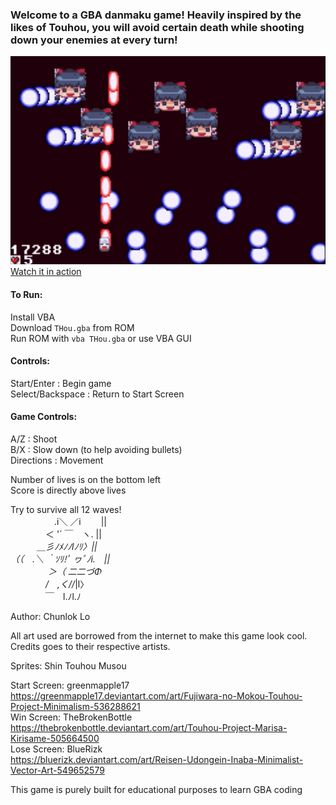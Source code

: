 ### Welcome to a GBA danmaku game! Heavily inspired by the likes of Touhou, you will avoid certain death while shooting down your enemies at every turn!

<a href="http://www.youtube.com/watch?feature=player_embedded&v=3EM-_SlTtWo
" target="_blank"><img src="https://github.com/chunloklo/THou/blob/master/images/screenshot.png" 
alt="THou Link"/></a>
[Watch it in action](https://www.youtube.com/watch?v=3EM-_SlTtWo)


#### To Run:
Install VBA <br/>
Download `THou.gba` from ROM <br/>
Run ROM with `vba THou.gba` or use VBA GUI

#### Controls:
Start/Enter : Begin game <br/>
Select/Backspace : Return to Start Screen

#### Game Controls:
A/Z : Shoot <br/>
B/X : Slow down (to help avoiding bullets) <br/>
Directions : Movement

Number of lives is on the bottom left <br/>
Score is directly above lives

Try to survive all 12 waves!<br/>
　　　　　.i＼ ／i 　　||<br/>
　　　　＜ '´ ￣　ヽ. ||<br/>
　　　＿_彡ﾉﾒﾉﾉlﾉﾘ〉||<br/>
（（　.＼ ｀ｿﾘ!ﾟ ヮﾟﾉi.　||<br/>
　　　　 ＞（ 二二づΦ<br/>
　　　　/　,く//_|l〉<br/>
　　　　￣　l.ﾉl.ﾉ<br/>

Author: Chunlok Lo

All art used are borrowed from the internet to make this game look cool. Credits goes to their respective artists.

Sprites: Shin Touhou Musou

Start Screen: greenmapple17<br/>
https://greenmapple17.deviantart.com/art/Fujiwara-no-Mokou-Touhou-Project-Minimalism-536288621<br/>
Win Screen: TheBrokenBottle<br/>
https://thebrokenbottle.deviantart.com/art/Touhou-Project-Marisa-Kirisame-505664500 <br/>
Lose Screen: BlueRizk<br/>
https://bluerizk.deviantart.com/art/Reisen-Udongein-Inaba-Minimalist-Vector-Art-549652579<br/>

This game is purely built for educational purposes to learn GBA coding






